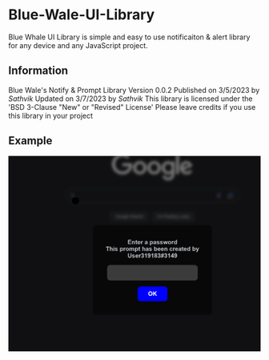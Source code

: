# Blue-Wale-UI-Library

Blue Whale UI Library is simple and easy to use notificaiton & alert library for any device and any JavaScript project. 


## Information
Blue Wale's Notify & Prompt Library
Version 0.0.2
Published on 3/5/2023 by *Sathvik*
Updated on 3/7/2023 by *Sathvik*
This library is licensed under the 'BSD 3-Clause "New" or "Revised" License'
Please leave credits if you use this library in your project


## Example
![Example](assets/example.png)
